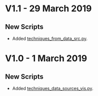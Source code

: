 # V1.1 - 29 March 2019
## New Scripts
- Added [techniques_from_data_src.py](scripts/techniques_from_data_src.py).

# V1.0 - 1 March 2019
## New Scripts
- Added [techniques_data_sources_vis.py](scripts/techniques_data_sources_vis.py).
